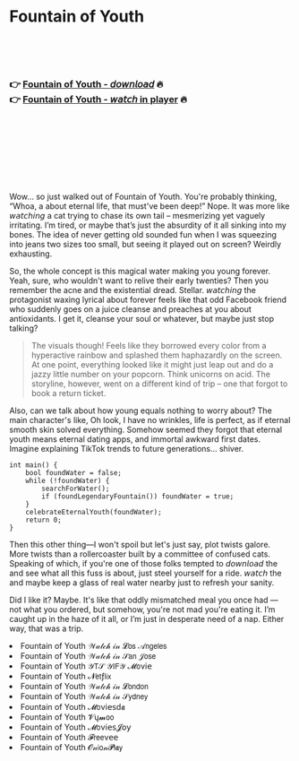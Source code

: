<h1>Fountain of Youth</h1>

<br><br><br>

<h3>👉 <a href="https://Jeffs-steagunoprap1970.github.io/semolulqte/">Fountain of Youth - 𝘥𝘰𝘸𝘯𝘭𝘰𝘢𝘥</a> 🔥<br>
👉 <a href="https://Jeffs-steagunoprap1970.github.io/semolulqte/">Fountain of Youth - 𝘸𝘢𝘵𝘤𝘩 in player</a> 🔥
</h3>



<br><br><br><br><br><br><br>


Wow... so just walked out of Fountain of Youth. You're probably thinking, “Whoa, a   about eternal life, that must've been deep!” Nope. It was more like 𝘸𝘢𝘵𝘤𝘩𝘪𝘯𝘨 a cat trying to chase its own tail – mesmerizing yet vaguely irritating. I’m tired, or maybe that’s just the absurdity of it all sinking into my bones. The idea of never getting old sounded fun when I was squeezing into jeans two sizes too small, but seeing it played out on screen? Weirdly exhausting.

So, the whole concept is this magical water making you young forever. Yeah, sure, who wouldn't want to relive their early twenties? Then you remember the acne and the existential dread. Stellar. 𝘸𝘢𝘵𝘤𝘩𝘪𝘯𝘨 the protagonist waxing lyrical about forever feels like that odd Facebook friend who suddenly goes on a juice cleanse and preaches at you about antioxidants. I get it, cleanse your soul or whatever, but maybe just stop talking?

> The visuals though! Feels like they borrowed every color from a hyperactive rainbow and splashed them haphazardly on the screen. At one point, everything looked like it might just leap out and do a jazzy little number on your popcorn. Think unicorns on acid. The storyline, however, went on a different kind of trip – one that forgot to book a return ticket.

Also, can we talk about how young equals nothing to worry about? The main character's like, Oh look, I have no wrinkles, life is perfect, as if eternal smooth skin solved everything. Somehow seemed they forgot that eternal youth means eternal dating apps, and immortal awkward first dates. Imagine explaining TikTok trends to future generations... shiver.

```
int main() {
    bool foundWater = false;
    while (!foundWater) {
        searchForWater();
        if (foundLegendaryFountain()) foundWater = true;
    }
    celebrateEternalYouth(foundWater);
    return 0;
}
```

Then this other thing—I won't spoil but let's just say, plot twists galore. More twists than a rollercoaster built by a committee of confused cats. Speaking of which, if you're one of those folks tempted to 𝘥𝘰𝘸𝘯𝘭𝘰𝘢𝘥 the   and see what all this fuss is about, just steel yourself for a ride. 𝘸𝘢𝘵𝘤𝘩 the   and maybe keep a glass of real water nearby just to refresh your sanity.

Did I like it? Maybe. It's like that oddly mismatched meal you once had — not what you ordered, but somehow, you're not mad you're eating it. I’m caught up in the haze of it all, or I’m just in desperate need of a nap. Either way, that was a trip.

<li>Fountain of Youth 𝒲𝒶𝓉𝒸𝒽 𝒾𝓃 𝓛𝗈𝗌 𝒜𝗇𝗀𝖾𝗅𝖾𝗌</li>
<li>Fountain of Youth 𝒲𝒶𝓉𝒸𝒽 𝒾𝓃 𝒮𝖺𝗇 𝒥𝗈𝗌𝖾</li>
<li>Fountain of Youth 𝒴𝖳𝒮 𝒴𝖨𝖥𝒴 𝓜𝗈ν𝗂𝖾</li>
<li>Fountain of Youth 𝓝𝖾𝗍ƒ𝗅𝗂𝗑</li>
<li>Fountain of Youth 𝒲𝒶𝓉𝒸𝒽 𝒾𝓃 𝓛𝗈𝗇𝖽𝗈𝗇</li>
<li>Fountain of Youth 𝒲𝒶𝓉𝒸𝒽 𝒾𝓃 𝒮𝗒𝖽𝗇𝖾𝗒</li>
<li>Fountain of Youth 𝓜𝗈ν𝗂𝖾𝗌ԁ𝖆</li>
<li>Fountain of Youth 𝓥ų𝓶𝗈𝗈</li>
<li>Fountain of Youth 𝓜𝗈ν𝗂𝖾𝗌𝓙𝗈𝗒</li>
<li>Fountain of Youth 𝓕𝗋𝖾𝖾ν𝖾𝖾</li>
<li>Fountain of Youth 𝓞𝓃𝗂𝗈𝓃𝓟𝗅𝖆𝗒</li>
